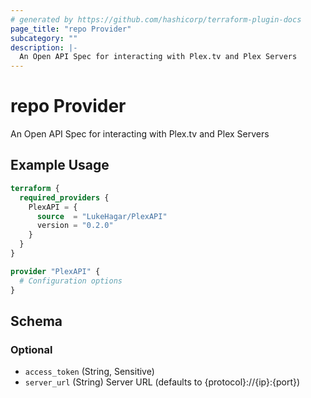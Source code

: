```yaml
---
# generated by https://github.com/hashicorp/terraform-plugin-docs
page_title: "repo Provider"
subcategory: ""
description: |-
  An Open API Spec for interacting with Plex.tv and Plex Servers
---
```


# repo Provider

An Open API Spec for interacting with Plex.tv and Plex Servers

## Example Usage

```terraform
terraform {
  required_providers {
    PlexAPI = {
      source  = "LukeHagar/PlexAPI"
      version = "0.2.0"
    }
  }
}

provider "PlexAPI" {
  # Configuration options
}
```

<!-- schema generated by tfplugindocs -->
## Schema

### Optional

- `access_token` (String, Sensitive)
- `server_url` (String) Server URL (defaults to {protocol}://{ip}:{port})
